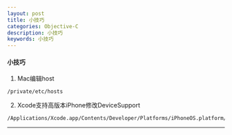 ```yaml
---
layout: post
title: 小技巧
categories: Objective-C
description: 小技巧
keywords: 小技巧
---
```



#### 小技巧

1. Mac编辑host
```
/private/etc/hosts
```

2.  Xcode支持高版本iPhone修改DeviceSupport

```
/Applications/Xcode.app/Contents/Developer/Platforms/iPhoneOS.platform/DeviceSupport
```

------------


